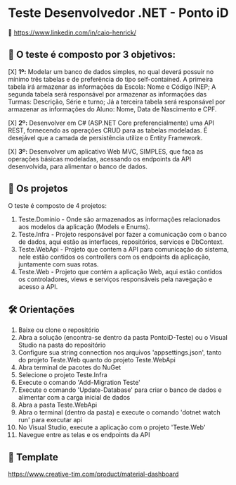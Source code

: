 # Teste Desenvolvedor .NET - Ponto iD

📄 https://www.linkedin.com/in/caio-henrick/

## 🚀 O teste é composto por 3 objetivos:

[X] **1º:** Modelar um banco de dados simples, no qual deverá possuir no mínimo três tabelas e de preferência do tipo self-contained.
A primeira tabela irá armazenar as informações da Escola: Nome e Código INEP;
A segunda tabela será responsável por armazenar as informações das Turmas: Descrição, Série e turno;
Já a terceira tabela será responsável por armazenar as informações do Aluno:  Nome, Data de Nascimento e CPF.

[X] **2º:** Desenvolver em C# (ASP.NET Core preferencialmente) uma API REST, fornecendo as operações CRUD para as tabelas modeladas. É desejável que a camada de persistência utilize o Entity Framework.

[X] **3º:** Desenvolver um aplicativo Web MVC, SIMPLES, que faça as operações básicas modeladas, acessando os endpoints da API desenvolvida, para alimentar o banco de dados.

## 🎲 Os projetos

O teste é composto de 4 projetos:
1. Teste.Dominio - Onde são armazenados as informações relacionados aos modelos da aplicação (Models e Enums).
2. Teste.Infra - Projeto responsável por fazer a comunicação com o banco de dados, aqui estão as interfaces, repositórios, services e DbContext.
3. Teste.WebApi - Projeto que contem a API para comunicação do sistema, nele estão contidos os controllers com os endpoints da aplicação, juntamente com suas rotas.
4. Teste.Web - Projeto que contém a aplicação Web, aqui estão contidos os controladores, views e serviços responsáveis pela navegação e acesso a API.

## 🛠 Orientações

1. Baixe ou clone o repositório
2. Abra a solução (encontra-se dentro da pasta PontoiD-Teste) ou o Visual Studio na pasta do repositório
3. Configure sua string connection nos arquivos 'appsettings.json', tanto do projeto Teste.Web quanto do projeto Teste.WebApi
4. Abra terminal de pacotes do NuGet
4. Selecione o projeto Teste.Infra
4. Execute o comando 'Add-Migration Teste'
4. Execute o comando 'Update-Database' para criar o banco de dados e alimentar com a carga inicial de dados
5. Abra a pasta Teste.WebApi
5. Abra o terminal (dentro da pasta) e execute o comando 'dotnet watch run' para executar api
6. No Visual Studio, execute a aplicação com o projeto 'Teste.Web'
7. Navegue entre as telas e os endpoints da API

## 🎁 Template

https://www.creative-tim.com/product/material-dashboard
